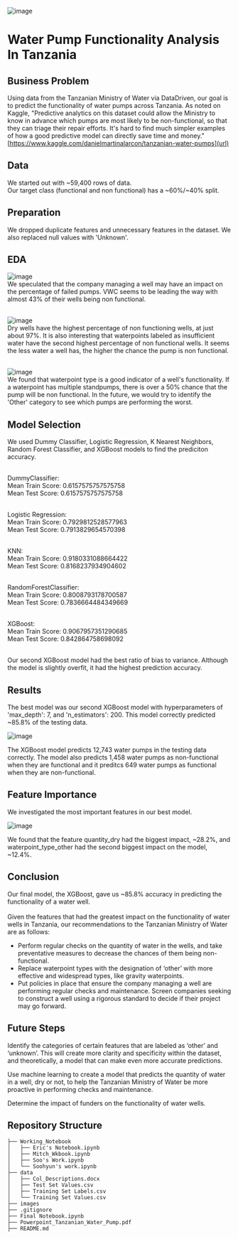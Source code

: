 ![image](https://sswm.info/sites/default/files/inline-images/WATER%20CHARITY%20n.y.%20Deep-well%20hand%20piston%20pump%20including%20apron%20and%20drain%20in%20Gambia.jpg)
# Water Pump Functionality Analysis In Tanzania

## Business Problem
Using data from the Tanzanian Ministry of Water via DataDriven, our goal is to predict the functionality of water pumps across Tanzania. As noted on Kaggle, "Predictive analytics on this dataset could allow the Ministry to know in advance which pumps are most likely to be non-functional, so that they can triage their repair efforts. It's hard to find much simpler examples of how a good predictive model can directly save time and money."[https://www.kaggle.com/danielmartinalarcon/tanzanian-water-pumps](url)

## Data
We started out with ~59,400 rows of data. <br>
Our target class (functional and non functional) has a ~60%/~40% split. <br>

## Preparation
We dropped duplicate features and unnecessary features in the dataset. We also replaced null values with 'Unknown'.<br>

## EDA

![image](https://raw.githubusercontent.com/ericdnbn/phase_3_project/main/images/Non%20Functioning%20Pumps%20by%20Management%20Groups.png)<br>
We speculated that the company managing a well may have an impact on the percentage of failed pumps. VWC seems to be leading the way with almost 43% of their wells being non functional.<br><br>

![image](https://raw.githubusercontent.com/ericdnbn/phase_3_project/main/images/Water%20Quantity%20Non%20Functioning%20Pumps%20.png)<br>
Dry wells have the highest percentage of non functioning wells, at just about 97%. It is also interesting that waterpoints labeled as insufficient water have the second highest percentage of non functional wells. It seems the less water a well has, the higher the chance the pump is non functional.<br><br>

![image](https://raw.githubusercontent.com/ericdnbn/phase_3_project/main/images/Waterpoint%20Type%20Non%20Functioning%20Pumps.png)<br>
We found that waterpoint type is a good indicator of a well's functionality. If a waterpoint has multiple standpumps, there is over a 50% chance that the pump will be non functional. In the future, we would try to identify the 'Other' category to see which pumps are performing the worst.<br>

## Model Selection
We used Dummy Classifier, Logistic Regression, K Nearest Neighbors, Random Forest Classifier, and XGBoost models to find the prediciton accuracy.<br><br>

DummyClassifier:<br>
Mean Train Score: 0.6157575757575758<br>
Mean Test Score: 0.6157575757575758<br><br>

Logistic Regression:<br>
Mean Train Score: 0.7929812528577963<br>
Mean Test Score: 0.7913829654570398<br><br>

KNN:<br>
Mean Train Score: 0.9180331088664422<br>
Mean Test Score: 0.8168237934904602<br><br>

RandomForestClassifier:<br>
Mean Train Score: 0.8008793178700587<br>
Mean Test Score: 0.7836664484349669<br><br>

XGBoost:<br>
Mean Train Score: 0.9067957351290685<br>
Mean Test Score: 0.842864758698092<br><br>

Our second XGBoost model had the best ratio of bias to variance. Although the model is slightly overfit, it had the highest prediction accuracy.<br>

## Results
The best model was our second XGBoost model with hyperparameters of 'max_depth': 7, and 'n_estimators': 200. This model correctly predicted ~85.8% of the testing data.<br>

![image](https://raw.githubusercontent.com/ericdnbn/phase_3_project/main/images/Confusion%20Matrix.png)<br>

The XGBoost model predicts 12,743 water pumps in the testing data correctly. The model also predicts 1,458 water pumps as non-functional when they are functional and it preditcs 649 water pumps as functional when they are non-functional.

## Feature Importance
We investigated the most important features in our best model.<br>

![image](https://raw.githubusercontent.com/ericdnbn/phase_3_project/main/images/Feature%20Importance.png)<br>

We found that the feature quantity_dry had the biggest impact, ~28.2%, and waterpoint_type_other had the second biggest impact on the model, ~12.4%.

## Conclusion
Our final model, the XGBoost, gave us ~85.8% accuracy in predicting the functionality of a water well.<br><br>
Given the features that had the greatest impact on the functionality of water wells in Tanzania, our recommendations to the Tanzanian Ministry of Water are as follows:

* Perform regular checks on the quantity of water in the wells, and take preventative measures to decrease the chances of them being non-functional.
* Replace waterpoint types with the designation of ‘other’ with more effective and widespread types, like gravity waterpoints.
* Put policies in place that ensure the company managing a well are performing regular checks and maintenance. Screen companies seeking to construct a well using a rigorous standard to decide if their project may go forward.

## Future Steps
Identify the categories of certain features that are labeled as ‘other’ and ‘unknown’. This will create more clarity and specificity within the dataset, and theoretically, a model that can make even more accurate predictions.

Use machine learning to create a model that predicts the quantity of water in a well, dry or not, to help the Tanzanian Ministry of Water be more proactive in performing checks and maintenance.

Determine the impact of funders on the functionality of water wells.

## Repository Structure 
```
├── Working_Notebook
│   ├── Eric's Notebook.ipynb     
│   ├── Mitch_Wkbook.ipynb     
│   ├── Soo's Work.ipynb    
│   └── Soohyun's work.ipynb
├── data  
│   ├── Col_Descriptions.docx
│   ├── Test Set Values.csv
│   ├── Training Set Labels.csv
│   └── Training Set Values.csv
├── images  
├── .gitignore
├── Final Notebook.ipynb
├── Powerpoint_Tanzanian_Water_Pump.pdf
├── README.md
```
